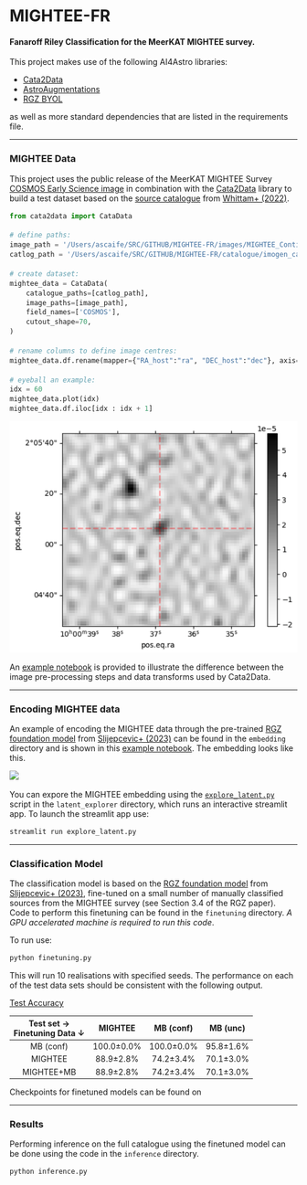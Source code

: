 # MIGHTEE-FR
#### Fanaroff Riley Classification for the MeerKAT MIGHTEE survey.

This project makes use of the following AI4Astro libraries:

* [Cata2Data](https://github.com/mb010/Cata2Data)
* [AstroAugmentations](https://github.com/mb010/AstroAugmentations)
* [RGZ BYOL](https://github.com/inigoval/byol)

as well as more standard dependencies that are listed in the requirements file.

---
### MIGHTEE Data

This project uses the public release of the MeerKAT MIGHTEE Survey [COSMOS Early Science image](https://archive-gw-1.kat.ac.za/public/repository/10.48479/emmd-kf31/index.html) in combination with the [Cata2Data](https://github.com/mb010/Cata2Data) library to build a test dataset based on the [source catalogue](https://oup.silverchair-cdn.com/oup/backfile/Content_public/Journal/mnras/516/1/10.1093_mnras_stac2140/1/stac2140_supplemental_file.txt?Expires=1721326470&Signature=0-GDWoKHy-L7oEezOjr1i4sh5VE8VbG3ougu2acVEpldMVnh8witzUa65jXKPLUQmbrPNF3xC-siUkQ5TJoFs4EV7UTrzTwYO0i13lH3RQGMBIwTYGprssidQt~azEy1yad5CV7RKQAUI-osy743YkbjWAo~VHOwcX6BvQg5QCHFFL1E0vAajqCY~v~c7oeHK0UwWmlOtEU2JIVF6VQbjibGyIeCrGvB00yu7Pp9aUFYLBRjqOLuzJsevSFJZ8fb6-yACQd~Kx0dELi7s5aKQUF9G7zFY5G6~dKiOAOmm3Ri2pcsmvctfFplTNjneCydY1~~OYVccrY9Q1wV0ZLdDw__&Key-Pair-Id=APKAIE5G5CRDK6RD3PGA) from [Whittam+ (2022)](https://arxiv.org/abs/2207.12379).

```python
from cata2data import CataData

# define paths:
image_path = '/Users/ascaife/SRC/GITHUB/MIGHTEE-FR/images/MIGHTEE_Continuum_Early_Science_COSMOS_r-1p2.app.restored.circ.fits'
catlog_path = '/Users/ascaife/SRC/GITHUB/MIGHTEE-FR/catalogue/imogen_cat.txt'

# create dataset:
mightee_data = CataData(
    catalogue_paths=[catlog_path],
    image_paths=[image_path],
    field_names=['COSMOS'],
    cutout_shape=70,
)

# rename columns to define image centres:
mightee_data.df.rename(mapper={"RA_host":"ra", "DEC_host":"dec"}, axis="columns", inplace=True)

# eyeball an example:
idx = 60
mightee_data.plot(idx)
mightee_data.df.iloc[idx : idx + 1]

```
![](https://github.com/as595/MIGHTEE-FR/blob/main/images/src60.png)

An [example notebook](https://github.com/as595/MIGHTEE-FR/blob/main/examples/Cata2DataMIGHTEE.ipynb) is provided to illustrate the difference between the image pre-processing steps and data transforms used by Cata2Data.

---
### Encoding MIGHTEE data 

An example of encoding the MIGHTEE data through the pre-trained [RGZ foundation model](https://github.com/inigoval/byol) from [Slijepcevic+ (2023)](https://arxiv.org/abs/2305.16127) can be found in the `embedding` directory and is shown in this [example notebook](https://github.com/as595/MIGHTEE-FR/blob/main/examples/PlotEmbedding.ipynb). The embedding looks like this.

![](https://github.com/as595/MIGHTEE-FR/blob/main/images/byol_umap_mightee.png)

You can expore the MIGHTEE embedding using the [`explore_latent.py`](https://github.com/as595/MIGHTEE-FR/blob/main/latent_explorer/explore_latent.py) script in the `latent_explorer` directory, which runs an interactive streamlit app. To launch the streamlit app use:

```bash
streamlit run explore_latent.py
```
---
### Classification Model

The classification model is based on the [RGZ foundation model](https://github.com/inigoval/byol) from [Slijepcevic+ (2023)](https://arxiv.org/abs/2305.16127), fine-tuned on a small number of manually classified sources from the MIGHTEE survey (see Section 3.4 of the RGZ paper). Code to perform this finetuning can be found in the `finetuning` directory. *A GPU accelerated machine is required to run this code*.

To run use:

```python
python finetuning.py
```

This will run 10 realisations with specified seeds. The performance on each of the test data sets should be consistent with the following output.

<ins>Test Accuracy</ins>

| Test set &#8594; <br> Finetuning Data  &#8595; | MIGHTEE | MB (conf) | MB (unc) | 
| :---: | :---: | :---: | :---: | 
| MB (conf) | 100.0&pm;0.0%   | 100.0&pm;0.0%   | 95.8&pm;1.6%   | 
| MIGHTEE | 88.9&pm;2.8%   |  74.2&pm;3.4%  | 70.1&pm;3.0%   |
| MIGHTEE+MB | 88.9&pm;2.8%   |  74.2&pm;3.4%  | 70.1&pm;3.0%   |

Checkpoints for finetuned models can be found on

---
### Results

Performing inference on the full catalogue using the finetuned model can be done using the code in the `inference` directory. 

```python
python inference.py
```


